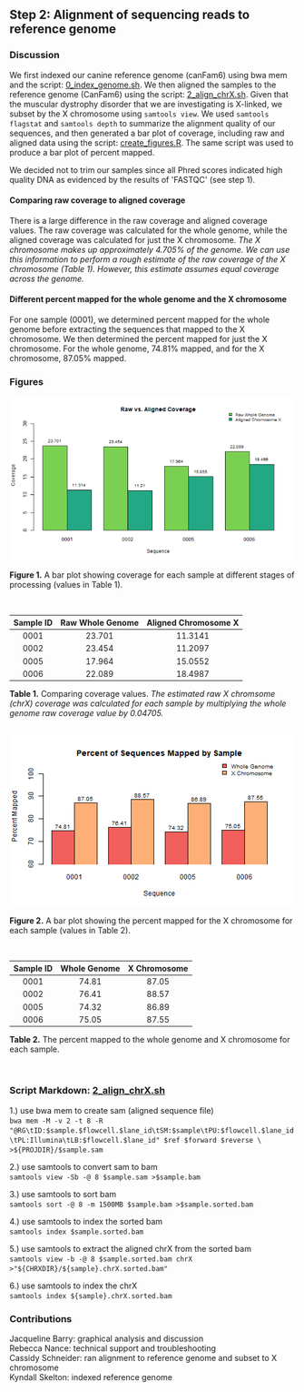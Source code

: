 ## Step 2: Alignment of sequencing reads to reference genome

### Discussion

We first indexed our canine reference genome (canFam6) using bwa mem and the script: [0_index_genome.sh](scripts/0_index_genome). We then aligned the samples to the reference genome (CanFam6) using the script: [2_align_chrX.sh](scripts/2_align_chrX.sh). Given that the muscular dystrophy disorder that we are investigating is X-linked, we subset by the X chromosome using `samtools view`. We used `samtools flagstat` and `samtools depth` to summarize the alignment quality of our sequences, and then generated a bar plot of coverage, including raw and aligned data using the script: [create_figures.R](scripts/create_figures.R). The same script was used to produce a bar plot of percent mapped.
  
We decided not to trim our samples since all Phred scores indicated high quality DNA as evidenced by the results of 'FASTQC' (see step 1).
  
#### Comparing raw coverage to aligned coverage

There is a large difference in the raw coverage and aligned coverage values. The raw coverage was calculated for the whole genome, while the aligned coverage was calculated for just the X chromosome. _The X chromosome makes up approximately 4.705% of the genome. We can use this information to perform a rough estimate of the raw coverage of the X chromosome (Table 1). However, this estimate assumes equal coverage across the genome._  

#### Different percent mapped for the whole genome and the X chromosome

For one sample (0001), we determined percent mapped for the whole genome before extracting the sequences that mapped to the X chromosome. We then determined the percent mapped for just the X chromosome. For the whole genome, 74.81% mapped, and for the X chromosome, 87.05% mapped.

### Figures

<img src="analysis/0_figures/2_coverage.png"  alt="Coverage Bar Graph">  

__Figure 1.__ A bar plot showing coverage for each sample at different stages of processing (values in Table 1).  

<br>

| Sample ID | Raw Whole Genome | Aligned Chromosome X |
|:---------:|:----------------:|:--------------------:|
|   0001    |      23.701      |       11.3141        |
|   0002    |      23.454      |       11.2097        |
|   0005    |      17.964      |       15.0552        |
|   0006    |      22.089      |       18.4987        |

__Table 1.__ Comparing coverage values. _The estimated raw X chromsome (chrX) coverage was calculated for each sample by multiplying the whole genome raw coverage value by 0.04705._  

<br>
  
<img src="analysis/0_figures/percent_mapped.png"  alt="Percent Mapped Bar Graph">

__Figure 2.__ A bar plot showing the percent mapped for the X chromosome for each sample (values in Table 2).  

<br>

| Sample ID | Whole Genome | X Chromosome |
|:---------:|:------------:|:------------:|
|   0001    |    74.81     |    87.05     |
|   0002    |    76.41     |    88.57     |
|   0005    |    74.32     |    86.89     |
|   0006    |    75.05     |    87.55     |

__Table 2.__ The percent mapped to the whole genome and X chromosome for each sample.  
  
<br>

### Script Markdown: [2_align_chrX.sh ](scripts/2_align_chrX.sh)
1.) use bwa mem to create sam (aligned sequence file)   
`bwa mem -M -v 2 -t 8 -R "@RG\tID:$sample.$flowcell.$lane_id\tSM:$sample\tPU:$flowcell.$lane_id\tPL:Illumina\tLB:$flowcell.$lane_id" $ref $forward $reverse \   >${PROJDIR}/$sample.sam`
 
2.) use samtools to convert sam to bam  
`samtools view -Sb -@ 8 $sample.sam >$sample.bam`  
  
3.) use samtools to sort bam  
`samtools sort -@ 8 -m 1500MB $sample.bam >$sample.sorted.bam`  
  
4.) use samtools to index the sorted bam  
`samtools index $sample.sorted.bam`
  
5.) use samtools to extract the aligned chrX from the sorted bam  
`samtools view -b -@ 8 $sample.sorted.bam chrX >"${CHRXDIR}/${sample}.chrX.sorted.bam"`  
  
6.) use samtools to index the chrX  
`samtools index ${sample}.chrX.sorted.bam`


### Contributions

Jacqueline Barry: graphical analysis and discussion  
Rebecca Nance: technical support and troubleshooting  
Cassidy Schneider: ran alignment to reference genome and subset to X chromosome  
Kyndall Skelton: indexed reference genome  
